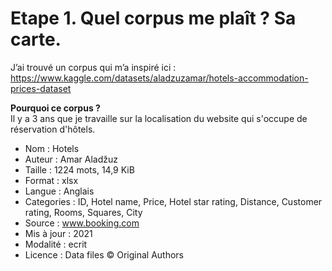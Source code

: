 # Etape 1. Quel corpus me plaît ? Sa carte.

J’ai trouvé un corpus qui m’a inspiré ici : https://www.kaggle.com/datasets/aladzuzamar/hotels-accommodation-prices-dataset 

<b>Pourquoi ce corpus ?</b>
<br>Il y a 3 ans que je travaille sur la localisation du website qui s'occupe de réservation d'hôtels.


* Nom : Hotels
* Auteur : Amar Aladžuz
* Taille : 1224 mots, 14,9 KiB
* Format : xlsx
* Langue : Anglais
* Categories : ID, Hotel name, Price, Hotel star rating, Distance, Customer rating, Rooms, Squares, City
* Source : www.booking.com
* Mis à jour : 2021
* Modalité : ecrit
* Licence : Data files © Original Authors

